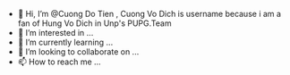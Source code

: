 - 👋 Hi, I’m @Cuong Do Tien , Cuong Vo Dich is username because i am a fan of Hung Vo Dich in Unp's PUPG.Team
- 👀 I’m interested in ...
- 🌱 I’m currently learning ...
- 💞️ I’m looking to collaborate on ...
- 📫 How to reach me ...

<!---
CuongVoDich/CuongVoDich is a ✨ special ✨ repository because its `README.md` (this file) appears on your GitHub profile.
You can click the Preview link to take a look at your changes.
--->
